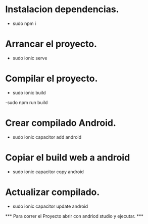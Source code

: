 
# Instalacion dependencias.

- sudo npm i

# Arrancar el proyecto.

- sudo ionic serve

# Compilar el proyecto.

- sudo ionic build

-sudo npm run build

# Crear compilado Android.

- sudo ionic capacitor add android

# Copiar el build web a android

- sudo ionic capacitor copy android

# Actualizar compilado.

- sudo ionic capacitor update android

*** Para correr el Proyecto abrir con andriod studio y ejecutar. ***
